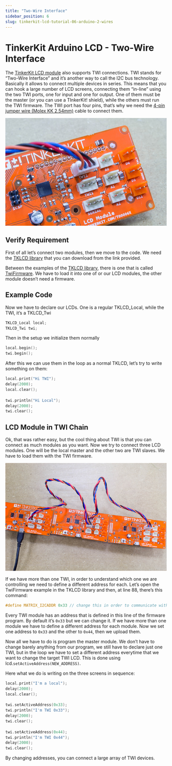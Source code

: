```yaml
---
title: "Two-Wire Interface"
sidebar_position: 6
slug: tinkerkit-lcd-tutorial-06-arduino-2-wires
---
```


# TinkerKit Arduino LCD - Two-Wire Interface

The [TinkerKit LCD module](https://www.canadarobotix.com/products/1654) also supports TWI connections. TWI stands for “Two-Wire Interface” and it’s another way to call the I2C bus technology. Basically it allows to connect multiple devices in series. This means that you can hook a large number of LCD screens, connecting them “in-line” using the two TWI ports, one for input and one for output. One of them must be the master (or you can use a TInkerKit! shield), while the others must run the TWI firmware. The TWI port has four pins, that’s why we need the [4-pin jumper wire (Molex KK 2.54mm)](https://www.canadarobotix.com/products/1872) cable to connect them.

![](/img/docs/tinkerkit/twi-zoom.jpg)

## Verify Requirement

First of all let’s connect two modules, then we move to the code. We need the [TKLCD library](https://github.com/carobot/TKLCD-Library) that you can download from the link provided.

Between the examples of the [TKLCD library](https://github.com/carobot/TKLCD-Library), there is one that is called [TwiFirmware](https://github.com/carobot/TKLCD-Library/blob/master/TKLCD/examples/TwiFirmware/TwiFirmware.ino). We have to load it into one of or our LCD modules, the other module doesn’t need a firmware.

## Example Code

Now we have to declare our LCDs. One is a regular TKLCD_Local, while the TWI, it’s a TKLCD_Twi

```c
TKLCD_Local local;
TKLCD_Twi twi;
```

Then in the setup we initialize them normally

```c
local.begin();
twi.begin();
```

After this we can use them in the loop as a normal TKLCD, let’s try to write something on them:

```c
local.print("Hi TWI");
delay(2000);
local.clear();
 
twi.println("Hi Local");
delay(2000);
twi.clear();
```

## LCD Module in TWI Chain

Ok, that was rather easy, but the cool thing about TWI is that you can connect as much modules as you want. Now we try to connect three LCD modules. One will be the local master and the other two are TWI slaves. We have to load them with the TWI firmware.

![](/img/docs/tinkerkit/twi-chain.jpg)

If we have more than one TWI, in order to understand which one we are controlling we need to define a different address for each. Let’s open the TwiFirmware example in the TKLCD library and then, at line 88, there’s this command:

```c
#define MATRIX_I2CADDR 0x33 // change this in order to communicate with another LCD
```

Every TWI module has an address that is defined in this line of the firmware program. By default it’s `0x33` but we can change it. If we have more than one module we have to define a different address for each module. Now we set one address to `0x33` and the other to `0x44`, then we upload them.

Now all we have to do is program the master module. We don’t have to change barely anything from our program, we still have to declare just one TWI, but in the loop we have to set a different address everytime that we want to change the target TWI LCD. This is done using lcd.`setActiveAddress(NEW_ADDRESS)`.

Here what we do is writing on the three screens in sequence:

```c
local.print("I'm a local");
delay(2000);
local.clear();
 
twi.setActiveAddress(0x33);
twi.println("I'm TWI 0x33");
delay(2000);
twi.clear();
 
twi.setActiveAddress(0x44);
twi.println("I'm TWI 0x44");
delay(2000);
twi.clear();
```

By changing addresses, you can connect a large array of TWI devices.
